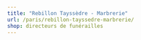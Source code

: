```yaml
---
title: "Rebillon Tayssèdre - Marbrerie"
url: /paris/rebillon-tayssedre-marbrerie/
shop: directeurs de funérailles
---
```

